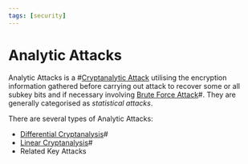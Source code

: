 ```yaml
---
tags: [security]
---
```


# Analytic Attacks

Analytic Attacks is a #[Cryptanalytic Attack](202209281257.md) utilising the
encryption information gathered before carrying out attack to recover some or
all subkey bits and if necessary involving [Brute Force Attack](202209281259.md)#.
They are generally categorised as *statistical attacks*.

There are several types of Analytic Attacks:
- [Differential Cryptanalysis](202212172234.md)#
- [Linear Cryptanalysis](202212172248.md)#
- Related Key Attacks
